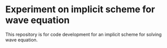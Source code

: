 # Experiment on implicit scheme for wave equation
This repository is for code development for an implicit scheme for solving wave equation. 
